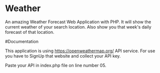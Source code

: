 # Weather
An amazing Weather Forecast Web Application with PHP. It will show the current weather of your search location. Also show you that week's daily forecast of that location.

#Documentation

This application is using https://openweathermap.org/ API service.
For use you have to SignUp that website and collect your API key.

Paste your API in index.php file on line number 05.



